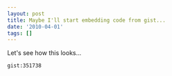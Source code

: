 ```yaml
---
layout: post
title: Maybe I'll start embedding code from gist...
date: '2010-04-01'
tags: []
---
```


Let's see how this looks...

`gist:351738`
